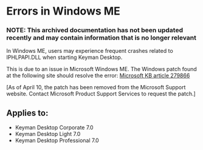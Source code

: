 # Errors in Windows ME

### **NOTE**: This archived documentation has not been updated recently and may contain information that is no longer relevant

In Windows ME, users may experience frequent crashes related to IPHLPAPI.DLL when starting Keyman Desktop.

This is due to an issue in Microsoft Windows ME. The Windows patch found at the following site should resolve the error: 
[Microsoft KB article 279866](http://support.microsoft.com/kb/279866) 

[As of April 10, the patch has been removed from the Microsoft Support website.  Contact Microsoft Product Support Services to request the patch.]

## Applies to:
* Keyman Desktop Corporate 7.0
* Keyman Desktop Light 7.0
* Keyman Desktop Professional 7.0
